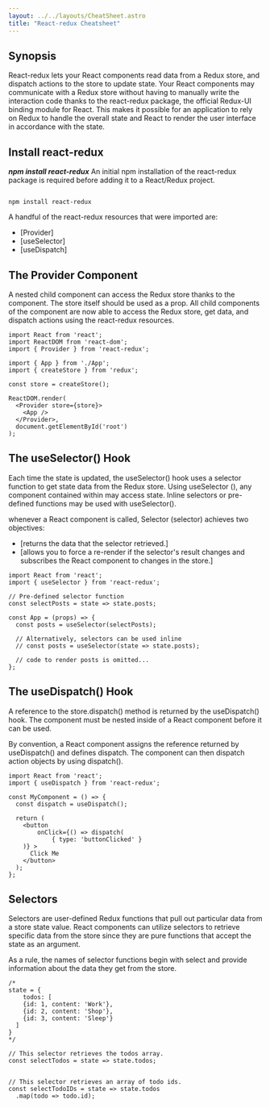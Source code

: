 ```yaml
---
layout: ../../layouts/CheatSheet.astro
title: "React-redux Cheatsheet"
---
```



## Synopsis

React-redux lets your React components read data from a Redux store, and dispatch actions to the store to update state.
Your React components may communicate with a Redux store without having to manually write the interaction code thanks to the react-redux package, the official Redux-UI binding module for React. This makes it possible for an application to rely on Redux to handle the overall state and React to render the user interface in accordance with the state.


## Install react-redux

***npm install react-redux***
An initial npm installation of the react-redux package is required before adding it to a React/Redux project.
```

npm install react-redux
```
A handful of the react-redux resources that were imported are:

- [Provider]
- [useSelector]
- [useDispatch]

## The Provider Component

A nested child component can access the Redux store thanks to the <Provider /> component. The store itself should be used as a prop.
All child components of the <Provider /> component are now able to access the Redux store, get data, and dispatch actions using the react-redux resources.

```
import React from 'react';
import ReactDOM from 'react-dom';
import { Provider } from 'react-redux';

import { App } from './App';
import { createStore } from 'redux';

const store = createStore();

ReactDOM.render(
  <Provider store={store}>
    <App />
  </Provider>,
  document.getElementById('root')
);
```


## The useSelector() Hook

Each time the state is updated, the useSelector() hook uses a selector function to get state data from the Redux store. Using useSelector (), any component contained within <Provider /> may access state. Inline selectors or pre-defined functions may be used with useSelector().

whenever a React component is called, Selector (selector) achieves two objectives:
- [returns the data that the selector retrieved.]
- [allows you to force a re-render if the selector's result changes and subscribes the React component to changes in the store.]

```
import React from 'react';
import { useSelector } from 'react-redux';

// Pre-defined selector function
const selectPosts = state => state.posts;

const App = (props) => {
  const posts = useSelector(selectPosts);
  
  // Alternatively, selectors can be used inline
  // const posts = useSelector(state => state.posts);

  // code to render posts is omitted...
};
```

## The useDispatch() Hook

A reference to the store.dispatch() method is returned by the useDispatch() hook. The <Provider /> component must be nested inside of a React component before it can be used.

By convention, a React component assigns the reference returned by useDispatch() and defines dispatch. The component can then dispatch action objects by using dispatch().

```
import React from 'react';
import { useDispatch } from 'react-redux';

const MyComponent = () => {
  const dispatch = useDispatch();

  return (
    <button 
    	onClick={() => dispatch(
    		{ type: 'buttonClicked' }
  	)} >
      Click Me
    </button>
  );
};
```


## Selectors

Selectors are user-defined Redux functions that pull out particular data from a store state value. React components can utilize selectors to retrieve specific data from the store since they are pure functions that accept the state as an argument.

As a rule, the names of selector functions begin with select and provide information about the data they get from the store.

```
/*
state = {
	todos: [
  	{id: 1, content: 'Work'},
    {id: 2, content: 'Shop'},
    {id: 3, content: 'Sleep'}
  ]
}
*/

// This selector retrieves the todos array.
const selectTodos = state => state.todos;


// This selector retrieves an array of todo ids.
const selectTodoIDs = state => state.todos
  .map(todo => todo.id);
```